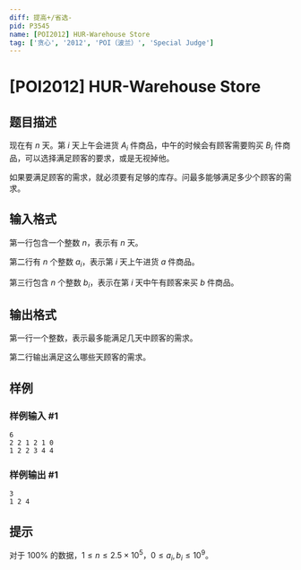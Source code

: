 ```yaml
---
diff: 提高+/省选-
pid: P3545
name: [POI2012] HUR-Warehouse Store
tag: ['贪心', '2012', 'POI（波兰）', 'Special Judge']
---
```

# [POI2012] HUR-Warehouse Store
## 题目描述

现在有 $n$ 天。第 $i$ 天上午会进货 $A_i$ 件商品，中午的时候会有顾客需要购买 $B_i$ 件商品，可以选择满足顾客的要求，或是无视掉他。

如果要满足顾客的需求，就必须要有足够的库存。问最多能够满足多少个顾客的需求。
## 输入格式

第一行包含一个整数 $n$，表示有 $n$ 天。

第二行有 $n$ 个整数 $a_i$，表示第 $i$ 天上午进货 $a$ 件商品。

第三行包含 $n$ 个整数 $b_i$，表示在第 $i$ 天中午有顾客来买 $b$ 件商品。
## 输出格式

第一行一个整数，表示最多能满足几天中顾客的需求。


第二行输出满足这么哪些天顾客的需求。

## 样例

### 样例输入 #1
```
6
2 2 1 2 1 0
1 2 2 3 4 4
```
### 样例输出 #1
```
3
1 2 4
```
## 提示

对于 $100\%$ 的数据，$1\leqslant n\leqslant 2.5\times 10^5$，$0\leqslant a_i,b_i \leqslant 10^9$。
